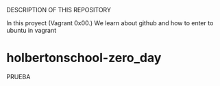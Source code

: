 DESCRIPTION OF THIS REPOSITORY

In this proyect (Vagrant 0x00.)
We learn about github and how to enter to ubuntu in vagrant


# holbertonschool-zero_day

PRUEBA
